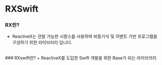 # RXSwift 

### RX란?
+ ReactiveX는 관찰 가능한 시퀀스를 사용하여 비동기식 및 이벤트 기반 프로그램을 구성하기 위한 라이브러리 입니다.
<br>
### RXswift란?
+ ReactiveX를 도입한 Swift 개발을 위한 Base가 되는 라이브러리


